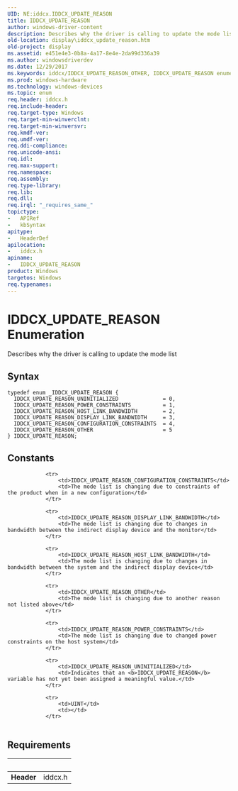 ```yaml
---
UID: NE:iddcx.IDDCX_UPDATE_REASON
title: IDDCX_UPDATE_REASON
author: windows-driver-content
description: Describes why the driver is calling to update the mode list.
old-location: display\iddcx_update_reason.htm
old-project: display
ms.assetid: e451e4e3-0b8a-4a17-8e4e-2da99d336a39
ms.author: windowsdriverdev
ms.date: 12/29/2017
ms.keywords: iddcx/IDDCX_UPDATE_REASON_OTHER, IDDCX_UPDATE_REASON enumeration [Display Devices], IDDCX_UPDATE_REASON_OTHER, iddcx/IDDCX_UPDATE_REASON, display.iddcx_update_reason, IDDCX_UPDATE_REASON, iddcx/IDDCX_UPDATE_REASON_POWER_CONSTRAINTS, iddcx/IDDCX_UPDATE_REASON_HOST_LINK_BANDWIDTH, IDDCX_UPDATE_REASON_CONFIGURATION_CONSTRAINTS, iddcx/IDDCX_UPDATE_REASON_DISPLAY_LINK_BANDWIDTH, IDDCX_UPDATE_REASON_UNINITIALIZED, IDDCX_UPDATE_REASON_POWER_CONSTRAINTS, IDDCX_UPDATE_REASON_HOST_LINK_BANDWIDTH, iddcx/IDDCX_UPDATE_REASON_CONFIGURATION_CONSTRAINTS, iddcx/IDDCX_UPDATE_REASON_UNINITIALIZED, IDDCX_UPDATE_REASON_DISPLAY_LINK_BANDWIDTH
ms.prod: windows-hardware
ms.technology: windows-devices
ms.topic: enum
req.header: iddcx.h
req.include-header: 
req.target-type: Windows
req.target-min-winverclnt: 
req.target-min-winversvr: 
req.kmdf-ver: 
req.umdf-ver: 
req.ddi-compliance: 
req.unicode-ansi: 
req.idl: 
req.max-support: 
req.namespace: 
req.assembly: 
req.type-library: 
req.lib: 
req.dll: 
req.irql: "_requires_same_"
topictype:
-	APIRef
-	kbSyntax
apitype:
-	HeaderDef
apilocation:
-	iddcx.h
apiname:
-	IDDCX_UPDATE_REASON
product: Windows
targetos: Windows
req.typenames: 
---
```


# IDDCX_UPDATE_REASON Enumeration
Describes why the driver is calling to update the mode list

## Syntax
````
typedef enum _IDDCX_UPDATE_REASON { 
  IDDCX_UPDATE_REASON_UNINITIALIZED              = 0,
  IDDCX_UPDATE_REASON_POWER_CONSTRAINTS          = 1,
  IDDCX_UPDATE_REASON_HOST_LINK_BANDWIDTH        = 2,
  IDDCX_UPDATE_REASON_DISPLAY_LINK_BANDWIDTH     = 3,
  IDDCX_UPDATE_REASON_CONFIGURATION_CONSTRAINTS  = 4,
  IDDCX_UPDATE_REASON_OTHER                      = 5
} IDDCX_UPDATE_REASON;
````

## Constants

<table>
            
                <tr>
                    <td>IDDCX_UPDATE_REASON_CONFIGURATION_CONSTRAINTS</td>
                    <td>The mode list is changing due to constraints of the product when in a new configuration</td>
                </tr>
            
                <tr>
                    <td>IDDCX_UPDATE_REASON_DISPLAY_LINK_BANDWIDTH</td>
                    <td>The mode list is changing due to changes in bandwidth between the indirect display device and the monitor</td>
                </tr>
            
                <tr>
                    <td>IDDCX_UPDATE_REASON_HOST_LINK_BANDWIDTH</td>
                    <td>The mode list is changing due to changes in bandwidth between the system and the indirect display device</td>
                </tr>
            
                <tr>
                    <td>IDDCX_UPDATE_REASON_OTHER</td>
                    <td>The mode list is changing due to another reason not listed above</td>
                </tr>
            
                <tr>
                    <td>IDDCX_UPDATE_REASON_POWER_CONSTRAINTS</td>
                    <td>The mode list is changing due to changed power constraints on the host system</td>
                </tr>
            
                <tr>
                    <td>IDDCX_UPDATE_REASON_UNINITIALIZED</td>
                    <td>Indicates that an <b>IDDCX_UPDATE_REASON</b> variable has not yet been assigned a meaningful value.</td>
                </tr>
            
                <tr>
                    <td>UINT</td>
                    <td></td>
                </tr>
</table>


## Requirements
| &nbsp; | &nbsp; |
| ---- |:---- |
| **Header** | iddcx.h |